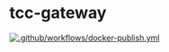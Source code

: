 # tcc-gateway
[![.github/workflows/docker-publish.yml](https://github.com/azpnx/tcc-gateway/actions/workflows/docker-publish.yml/badge.svg)](https://github.com/azpnx/tcc-gateway/actions/workflows/docker-publish.yml)
